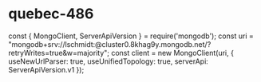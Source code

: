 # quebec-486

const { MongoClient, ServerApiVersion } = require('mongodb');
const uri = "mongodb+srv://lschmidt:<password>@cluster0.8khag9y.mongodb.net/?retryWrites=true&w=majority";
const client = new MongoClient(uri, { useNewUrlParser: true, useUnifiedTopology: true, serverApi: ServerApiVersion.v1 });
